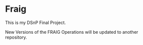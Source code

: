 # Fraig

This is my DSnP Final Project.

New Versions of the FRAIG Operations will be updated to another repository.
